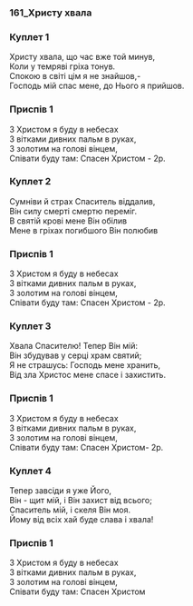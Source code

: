 ### 161_Христу хвала
### Куплет 1
Христу хвала, що час вже той минув, <br/>Коли у темряві гріха тонув.<br/>Спокою в світі цім я не знайшов,-<br/>Господь мій спас мене, до Нього я прийшов.
### Приспів 1
З Христом я буду в небесах<br/>З вітками дивних пальм в руках, <br/>З золотим на голові вінцем, <br/>Співати буду там: Спасен Христом - 2р.
### Куплет 2
Сумніви й страх Спаситель віддалив, <br/>Він силу смерті смертю переміг. <br/>В святій крові мене Він обілив<br/>Мене в гріхах погибшого Він полюбив
### Приспів 1
З Христом я буду в небесах<br/>З вітками дивних пальм в руках, <br/>З золотим на голові вінцем, <br/>Співати буду там: Спасен Христом - 2р.
### Куплет 3
Хвала Спасителю! Тепер Він мій: <br/>Він збудував у серці храм святий; <br/>Я не страшусь: Господь мене хранить, <br/>Від зла Христос мене спасе і захистить.
### Приспів 1
З Христом я буду в небесах<br/>З вітками дивних пальм в руках, <br/>З золотим на голові вінцем, <br/>Співати буду там: Спасен Христом- 2р.
### Куплет 4
Тепер завсіди я уже Його, <br/>Він - щит мій, і Він захист від всього; <br/>Спаситель мій, і скеля Він моя. <br/>Йому від всіх хай буде слава і хвала!
### Приспів 1
З Христом я буду в небесах<br/>З вітками дивних пальм в руках, <br/>З золотим на голові вінцем, <br/>Співати буду там: Спасен Христом
